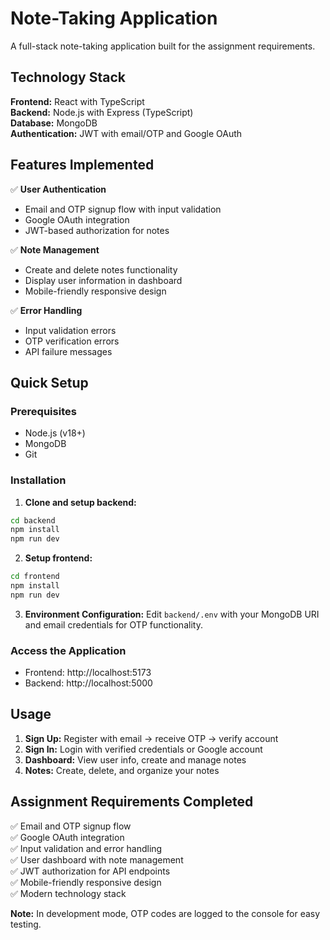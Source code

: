 # Note-Taking Application

A full-stack note-taking application built for the assignment requirements.

## Technology Stack

**Frontend:** React with TypeScript  
**Backend:** Node.js with Express (TypeScript)  
**Database:** MongoDB  
**Authentication:** JWT with email/OTP and Google OAuth

## Features Implemented

✅ **User Authentication**

- Email and OTP signup flow with input validation
- Google OAuth integration
- JWT-based authorization for notes

✅ **Note Management**

- Create and delete notes functionality
- Display user information in dashboard
- Mobile-friendly responsive design

✅ **Error Handling**

- Input validation errors
- OTP verification errors
- API failure messages

## Quick Setup

### Prerequisites

- Node.js (v18+)
- MongoDB
- Git

### Installation

1. **Clone and setup backend:**

```bash
cd backend
npm install
npm run dev
```

2. **Setup frontend:**

```bash
cd frontend
npm install
npm run dev
```

3. **Environment Configuration:**
   Edit `backend/.env` with your MongoDB URI and email credentials for OTP functionality.

### Access the Application

- Frontend: http://localhost:5173
- Backend: http://localhost:5000

## Usage

1. **Sign Up:** Register with email → receive OTP → verify account
2. **Sign In:** Login with verified credentials or Google account
3. **Dashboard:** View user info, create and manage notes
4. **Notes:** Create, delete, and organize your notes

## Assignment Requirements Completed

✅ Email and OTP signup flow  
✅ Google OAuth integration  
✅ Input validation and error handling  
✅ User dashboard with note management  
✅ JWT authorization for API endpoints  
✅ Mobile-friendly responsive design  
✅ Modern technology stack

**Note:** In development mode, OTP codes are logged to the console for easy testing.
